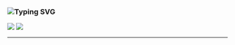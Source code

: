 ### ![Typing SVG](https://readme-typing-svg.herokuapp.com?font=Fira+Code&weight=600&duration=4500&pause=1000&color=166FF0&width=435&lines=Hello+my+name+is+Peter!+;Glad+To+See+You+on+my+page!)

![](https://komarev.com/ghpvc/?username=AntsiferoPeter)
![](https://img.shields.io/github/followers/:AntsiferoPeter?label=Follow)
___
